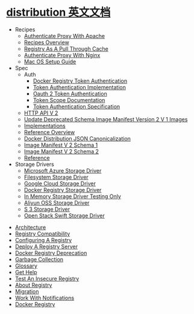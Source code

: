 # [distribution 英文文档](https://github.com/distribution/distribution)

- Recipes
  * [Authenticate Proxy With Apache](recipes/apache.md)
  * [Recipes Overview](recipes/index.md)
  * [Registry As A Pull Through Cache](recipes/mirror.md)
  * [Authenticate Proxy With Nginx](recipes/nginx.md)
  * [Mac OS Setup Guide](recipes/osx-setup-guide.md)
- Spec
  - Auth
    * [Docker Registry Token Authentication](spec/auth/index.md)
    * [Token Authentication Implementation](spec/auth/jwt.md)
    * [Oauth 2 Token Authentication](spec/auth/oauth.md)
    * [Token Scope Documentation](spec/auth/scope.md)
    * [Token Authentication Specification](spec/auth/token.md)
  * [HTTP API V 2](spec/api.md)
  * [Update Deprecated Schema Image Manifest Version 2 V 1 Images](spec/deprecated-schema-v1.md)
  * [Implementations](spec/implementations.md)
  * [Reference Overview](spec/index.md)
  * [Docker Distribution JSON Canonicalization](spec/json.md)
  * [Image Manifest V 2 Schema 1](spec/manifest-v2-1.md)
  * [Image Manifest V 2 Schema 2](spec/manifest-v2-2.md)
  * [Reference](spec/menu.md)
- Storage Drivers
  * [Microsoft Azure Storage Driver](storage-drivers/azure.md)
  * [Filesystem Storage Driver](storage-drivers/filesystem.md)
  * [Google Cloud Storage Driver](storage-drivers/gcs.md)
  * [Docker Registry Storage Driver](storage-drivers/index.md)
  * [In Memory Storage Driver Testing Only](storage-drivers/inmemory.md)
  * [Aliyun OSS Storage Driver](storage-drivers/oss.md)
  * [S 3 Storage Driver](storage-drivers/s3.md)
  * [Open Stack Swift Storage Driver](storage-drivers/swift.md)
* [Architecture](architecture.md)
* [Registry Compatibility](compatibility.md)
* [Configuring A Registry](configuration.md)
* [Deploy A Registry Server](deploying.md)
* [Docker Registry Deprecation](deprecated.md)
* [Garbage Collection](garbage-collection.md)
* [Glossary](glossary.md)
* [Get Help](help.md)
* [Test An Insecure Registry](insecure.md)
* [About Registry](introduction.md)
* [Migration](migration.md)
* [Work With Notifications](notifications.md)
* [Docker Registry](README.md)
